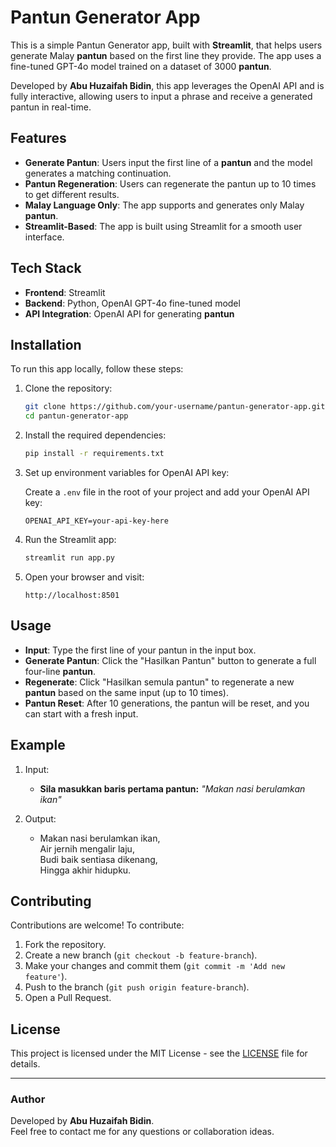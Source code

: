 # Pantun Generator App

This is a simple Pantun Generator app, built with **Streamlit**, that helps users generate Malay **pantun** based on the first line they provide. The app uses a fine-tuned GPT-4o model trained on a dataset of 3000 **pantun**. 

Developed by **Abu Huzaifah Bidin**, this app leverages the OpenAI API and is fully interactive, allowing users to input a phrase and receive a generated pantun in real-time.

## Features

- **Generate Pantun**: Users input the first line of a **pantun** and the model generates a matching continuation.
- **Pantun Regeneration**: Users can regenerate the pantun up to 10 times to get different results.
- **Malay Language Only**: The app supports and generates only Malay **pantun**.
- **Streamlit-Based**: The app is built using Streamlit for a smooth user interface.

## Tech Stack

- **Frontend**: Streamlit
- **Backend**: Python, OpenAI GPT-4o fine-tuned model
- **API Integration**: OpenAI API for generating **pantun**

## Installation

To run this app locally, follow these steps:

1. Clone the repository:

    ```bash
    git clone https://github.com/your-username/pantun-generator-app.git
    cd pantun-generator-app
    ```

2. Install the required dependencies:

    ```bash
    pip install -r requirements.txt
    ```

3. Set up environment variables for OpenAI API key:

    Create a `.env` file in the root of your project and add your OpenAI API key:

    ```
    OPENAI_API_KEY=your-api-key-here
    ```

4. Run the Streamlit app:

    ```bash
    streamlit run app.py
    ```

5. Open your browser and visit:

    ```
    http://localhost:8501
    ```

## Usage

- **Input**: Type the first line of your pantun in the input box.
- **Generate Pantun**: Click the "Hasilkan Pantun" button to generate a full four-line **pantun**.
- **Regenerate**: Click "Hasilkan semula pantun" to regenerate a new **pantun** based on the same input (up to 10 times).
- **Pantun Reset**: After 10 generations, the pantun will be reset, and you can start with a fresh input.

## Example

1. Input: 
   - **Sila masukkan baris pertama pantun:** *"Makan nasi berulamkan ikan"*

2. Output:
   - Makan nasi berulamkan ikan,  
     Air jernih mengalir laju,  
     Budi baik sentiasa dikenang,  
     Hingga akhir hidupku.

## Contributing

Contributions are welcome! To contribute:

1. Fork the repository.
2. Create a new branch (`git checkout -b feature-branch`).
3. Make your changes and commit them (`git commit -m 'Add new feature'`).
4. Push to the branch (`git push origin feature-branch`).
5. Open a Pull Request.

## License

This project is licensed under the MIT License - see the [LICENSE](LICENSE) file for details.

---

### Author

Developed by **Abu Huzaifah Bidin**.  
Feel free to contact me for any questions or collaboration ideas.
